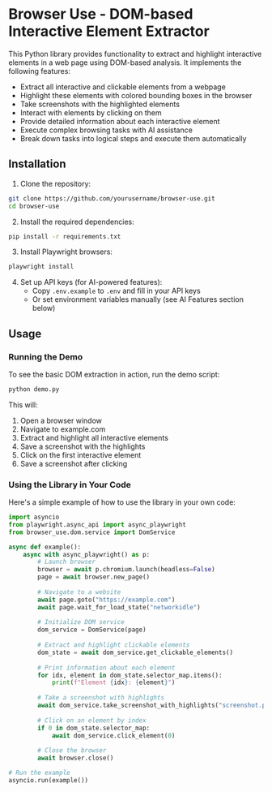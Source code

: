 # Browser Use - DOM-based Interactive Element Extractor

This Python library provides functionality to extract and highlight interactive elements in a web page using DOM-based analysis. It implements the following features:

- Extract all interactive and clickable elements from a webpage
- Highlight these elements with colored bounding boxes in the browser
- Take screenshots with the highlighted elements
- Interact with elements by clicking on them
- Provide detailed information about each interactive element
- Execute complex browsing tasks with AI assistance
- Break down tasks into logical steps and execute them automatically

## Installation

1. Clone the repository:
```bash
git clone https://github.com/yourusername/browser-use.git
cd browser-use
```

2. Install the required dependencies:
```bash
pip install -r requirements.txt
```

3. Install Playwright browsers:
```bash
playwright install
```

4. Set up API keys (for AI-powered features):
   - Copy `.env.example` to `.env` and fill in your API keys
   - Or set environment variables manually (see AI Features section below)

## Usage

### Running the Demo

To see the basic DOM extraction in action, run the demo script:

```bash
python demo.py
```

This will:
1. Open a browser window
2. Navigate to example.com
3. Extract and highlight all interactive elements
4. Save a screenshot with the highlights
5. Click on the first interactive element
6. Save a screenshot after clicking

### Using the Library in Your Code

Here's a simple example of how to use the library in your own code:

```python
import asyncio
from playwright.async_api import async_playwright
from browser_use.dom.service import DomService

async def example():
    async with async_playwright() as p:
        # Launch browser
        browser = await p.chromium.launch(headless=False)
        page = await browser.new_page()
        
        # Navigate to a website
        await page.goto("https://example.com")
        await page.wait_for_load_state("networkidle")
        
        # Initialize DOM service
        dom_service = DomService(page)
        
        # Extract and highlight clickable elements
        dom_state = await dom_service.get_clickable_elements()
        
        # Print information about each element
        for idx, element in dom_state.selector_map.items():
            print(f"Element {idx}: {element}")
            
        # Take a screenshot with highlights
        await dom_service.take_screenshot_with_highlights("screenshot.png")
        
        # Click on an element by index
        if 0 in dom_state.selector_map:
            await dom_service.click_element(0)
        
        # Close the browser
        await browser.close()

# Run the example
asyncio.run(example())
```


